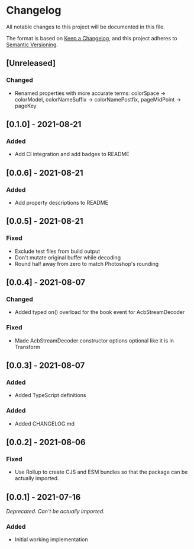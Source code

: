 # Changelog

All notable changes to this project will be documented in this file.

The format is based on [Keep a Changelog][1],
and this project adheres to [Semantic Versioning][2].

[1]: https://keepachangelog.com/en/1.0.0/
[2]: https://semver.org/spec/v2.0.0.html

## [Unreleased]

### Changed

- Renamed properties with more accurate terms: colorSpace -> colorModel,
  colorNameSuffix -> colorNamePostfix, pageMidPoint -> pageKey

## [0.1.0] - 2021-08-21

### Added

- Add CI integration and add badges to README

## [0.0.6] - 2021-08-21

### Added

- Add property descriptions to README

## [0.0.5] - 2021-08-21

### Fixed

- Exclude test files from build output
- Don't mutate original buffer while decoding
- Round half away from zero to match Photoshop's rounding

## [0.0.4] - 2021-08-07

### Changed

- Added typed on() overload for the book event for AcbStreamDecoder

### Fixed

- Made AcbStreamDecoder constructor options optional like it is in Transform

## [0.0.3] - 2021-08-07

### Added

- Added TypeScript definitions

### Added

- Added CHANGELOG.md

## [0.0.2] - 2021-08-06

### Fixed

- Use Rollup to create CJS and ESM bundles so that the package can be actually
  imported.

## [0.0.1] - 2021-07-16

_Deprecated. Can't be actually imported._

### Added

- Initial working implementation
